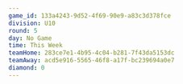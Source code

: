 ```yaml
---
game_id: 133a4243-9d52-4f69-90e9-a83c3d378fce
division: U10
round: 5
day: No Game
time: This Week
teamHome: 283ce7e1-4b95-4c04-b281-7f43da5153dc
teamAway: acd5e916-5565-46f8-a17f-bc239694a0e7
diamond: 0
---
```

